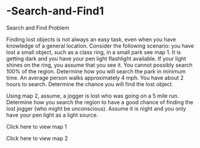 # -Search-and-Find1
 Search and Find
Problem	 
 	
Finding lost objects is not always an easy task, even when you have knowledge of a general location. Consider the following scenario: you have lost a small object, such as a class ring, in a small park see map 1. It is getting dark and you have your pen light flashlight available. If your light shines on the ring, you assume that you see it. You cannot possibly search 100% of the region. Determine how you will search the park in minimum time. An average person walks approximately 4 mph. You have about 2 hours to search. Determine the chance you will find the lost object.

Using map 2, assume, a jogger is lost who was going on a 5 mile run. Determine how you search the region to have a good chance of finding the lost jogger (who might be unconscious). Assume it is night and you only have your pen light as a light source.

Click here to view map 1

Click here to view map 2

 
 	 

